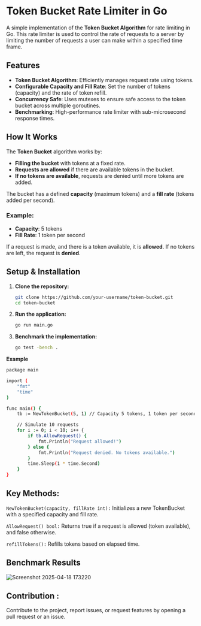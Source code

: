 # Token Bucket Rate Limiter in Go

A simple implementation of the **Token Bucket Algorithm** for rate limiting in Go. This rate limiter is used to control the rate of requests to a server by limiting the number of requests a user can make within a specified time frame.

## Features
- **Token Bucket Algorithm**: Efficiently manages request rate using tokens.
- **Configurable Capacity and Fill Rate**: Set the number of tokens (capacity) and the rate of token refill.
- **Concurrency Safe**: Uses mutexes to ensure safe access to the token bucket across multiple goroutines.
- **Benchmarking**: High-performance rate limiter with sub-microsecond response times.

## How It Works
The **Token Bucket** algorithm works by:
- **Filling the bucket** with tokens at a fixed rate.
- **Requests are allowed** if there are available tokens in the bucket.
- **If no tokens are available**, requests are denied until more tokens are added.

The bucket has a defined **capacity** (maximum tokens) and a **fill rate** (tokens added per second).

### Example:
- **Capacity**: 5 tokens
- **Fill Rate**: 1 token per second

If a request is made, and there is a token available, it is **allowed**. If no tokens are left, the request is **denied**.

## Setup & Installation

1. **Clone the repository:**

   ```bash
   git clone https://github.com/your-username/token-bucket.git
   cd token-bucket
   ```
2. **Run the application:**

   ```bash
   go run main.go
   ```

3. **Benchmark the implementation:**
   ```bash
   go test -bench .
   ```
**Example**

```bash
package main

import (
	"fmt"
	"time"
)

func main() {
	tb := NewTokenBucket(5, 1) // Capacity 5 tokens, 1 token per second

	// Simulate 10 requests
	for i := 0; i < 10; i++ {
		if tb.AllowRequest() {
			fmt.Println("Request allowed!")
		} else {
			fmt.Println("Request denied. No tokens available.")
		}
		time.Sleep(1 * time.Second)
	}
}
```

## Key Methods:


``NewTokenBucket(capacity, fillRate int):`` Initializes a new TokenBucket with a specified capacity and fill rate.

``AllowRequest() bool:`` Returns true if a request is allowed (token available), and false otherwise.

``refillTokens():`` Refills tokens based on elapsed time.





## Benchmark Results



![Screenshot 2025-04-18 173220](https://github.com/user-attachments/assets/cf31f092-826b-4d17-aa6f-bf446b8b0d42)


## Contribution :
Contribute to the project, report issues, or request features by opening a pull request or an issue.


